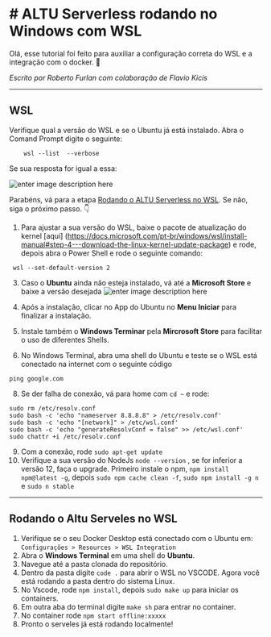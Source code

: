 ﻿# # ALTU Serverless rodando no Windows com WSL

Olá, esse tutorial foi feito para auxiliar a configuração correta do WSL e a integração com o docker. 🚀

*Escrito por Roberto Furlan com colaboração de Flavio Kicis*

---

## WSL

Verifique qual a versão do WSL e se o Ubuntu já está instalado. Abra
    o Comand Prompt digite o seguinte:
    
```
    wsl --list  --verbose
```
Se sua resposta for igual a essa:

![enter image description here](https://i.imgur.com/unLkFeM.png)

 Parabéns, vá para a etapa [Rodando o ALTU Serverless no WSL](#rodando-o-altu-seerveles-no-wsl). Se não, siga o próximo passo. 👇

1. Para ajustar a sua versão do WSL, baixe o pacote de atualização do kernel [aqui] (https://docs.microsoft.com/pt-br/windows/wsl/install-manual#step-4---download-the-linux-kernel-update-package) e rode, depois abra o Power Shell e rode o seguinte comando:
 ```
  wsl --set-default-version 2 
  ```

3. Caso o **Ubuntu** ainda não esteja instalado, vá até a **Microsoft Store** e baixe a versão desejada
![enter image description here](https://i.imgur.com/Jn1PbZ9.png)

5. Após a instalação, clicar no App do Ubuntu no **Menu Iniciar** para finalizar a instalação.

6. Instale também o **Windows Terminar** pela **Mircrosoft Store** para facilitar o uso de diferentes Shells.

7. No Windows Terminal, abra uma shell do Ubuntu e teste se o WSL está conectado na internet com o seguinte código
 ```
ping google.com
 ```
 
8. Se der falha de conexão, vá para home com `cd ~`  e rode:

 ``` 
sudo rm /etc/resolv.conf
sudo bash -c 'echo "nameserver 8.8.8.8" > /etc/resolv.conf'
sudo bash -c 'echo "[network]" > /etc/wsl.conf'
sudo bash -c 'echo "generateResolvConf = false" >> /etc/wsl.conf'
sudo chattr +i /etc/resolv.conf
 ```


 9. Com a conexão, rode `sudo apt-get update`
 10. Verifique a sua versão do NodeJs `node --version` , se for inferior a versão 12, faça o upgrade. Primeiro instale o npm, `npm install npm@latest -g`, depois `sudo npm cache clean -f`, `sudo npm install -g n` e `sudo n stable`
***

## Rodando o Altu Serveles no WSL 

1. Verifique se o seu Docker Desktop está conectado com o Ubuntu em: `Configurações > Resources > WSL Integration`
2. Abra o **Windows Terminal** em uma shell do **Ubuntu**.
3. Navegue até a pasta clonada do repositório.
4. Dentro da pasta digite `code .` para abrir o WSL no VSCODE. Agora você está rodando a pasta dentro do sistema Linux.
5. No Vscode, rode `npm install`, depois `sudo make up` para iniciar os containers.
6. Em outra aba do terminal digite `make sh` para entrar no container.
7. No container rode `npm start offline:xxxxx`
8. Pronto o serveles já está rodando localmente!

